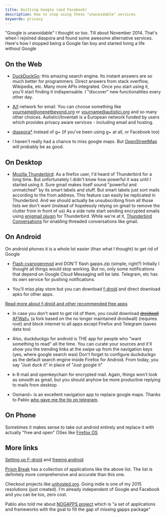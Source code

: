 ```yaml
---
title: Quitting Google (and Facebook)
description: How to stop using these "unavoidable" services
keywords: privacy
---
```

"Google is unavoidable"
I thought so too. Till about November 2014. That's when I rejoined diaspora and found some awesome alternative services. Here's how I stopped being a Google fan boy and started living a life without Google

## On the Web ##

* [DuckDuckGo](https://duckduckgo.com): this amazing search engine. Its instant answers are so much better for programmers. Direct answers from stack overflow, Wikipedia, etc. Many more APIs integrated. Once you start using it, you'll start finding it indispensable. I "discover" new functionalities every other day.

* [A/I](http://autistici.org/) network for email. You can choose something like yourname@onenetbeyond.org or yourname@autistici.org and so many other choices.
Autistici/Inventati is a European network funded by users which provides privacy aware services - including email and hosting.

* [diaspora*](https://diasporafoundation.org/) instead of g+ (if you've been using g+ at all, or Facebook too)

* I haven't really had a chance to miss google maps. But [OpenStreetMap](https://www.openstreetmap.org/) will probably be as good.


## On Desktop ##

* [Mozilla Thunderbird](https://mozilla.org/thunderbird): As a firefox user, I'd heard of Thunderbird for a long time. But unfortunately I didn't know how powerful it was until I started using it.
Sure gmail makes itself sound "powerful and unmatched" by its smart labels and stuff. But smart labels just sort mails according to the from address. This feature can easily be replicated in Thunderbird. And we should actually be unsubscribing from all those lists we don't want (instead of hopelessly relying on gmail to remove the clutter from in front of us)
As a side note start sending encrypted emails using [enigmail plugin](https://enigmail.net/) for Thunderbird.
While we're at it, [Thunderbird Conversations](https://addons.mozilla.org/thunderbird/addon/gmail-conversation-view/) for enabling threaded conversations like gmail.

## On Android ##

On android phones it is a whole lot easier (than what I thought) to get rid of Google
* [Flash cyanogenmod](http://forum.xda-developers.com/) and DON'T flash gapps.zip (simple, right?)
Initially I thought all things would stop working. But no, only some notifications that depend on Google Cloud Messaging will be late. Telegram, etc has its own service for pushing notifications.

* You'll miss play store but you can download [f-droid](http://f-droid.org/) and direct download apks for other apps.

[Read more about f-droid and other recommended free apps](../f-droid/)

* In case you don't want to get rid of them, you could download <del>[droidwall](https://code.google.com/p/droidwall/)</del> [AFWall+](https://github.com/ukanth/afwall/) (a fork based on the no longer maintained droidwall) (requires root) and block internet to all apps except Firefox and Telegram (saves data too)

* Also, duckduckgo for android is THE app for people who "want something to read" all the time. You can curate your sources and it'll show you the trending links at the swipe up from the navigation keys (yes, where google search was)
Don't forget to configure duckduckgo as the default search engine inside Firefox for Android. From today, you say "Just duck it" in place of "Just google it"

* k-9 mail and openkeychain for encrypted mail. Again, things won't look as smooth as gmail, but you should anyhow be more productive replying to mails from desktop

* Osmand~ is an excellent navigation app to replace google maps. Thanks to Pablo [who gave me the tip on telegram](../about/#contact).

## On Phone ##

Sometimes it makes sense to take out android entirely and replace it with actually "free and open" OSes like [Firefox OS](https://developer.mozilla.org/Firefox_OS)

## More links ##

[Setting up F-droid](../f-droid/) and [freeing android](../free-android/)

[Prism Break](http://prism-break.org) has a collection of applications like the above list. The list is definitely more comprehensive and accurate than this one.

Checkout projects like [unhosted.org](http://unhosted.org/). Going indie is one of my 2015 resolutions (just created). I'm already independent of Google and Facebook and you can be too, zero cost.

Pablo also told me about [NOGAPPS project](http://forum.xda-developers.com/showthread.php?t=1715375) which is "a set of applications and frameworks with the goal to fill the gap of missing gapps package"
